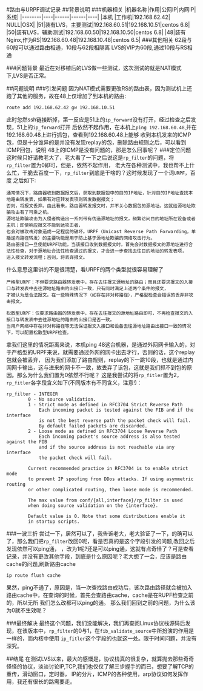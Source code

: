 #路由与URPF调试记录
##背景说明
###机器相关
|机器名称|作用|公网IP|内网IP|系统|
|--------|----|------|------|----|
|本机 |工作机|192.168.62.42| NULL|OSX|
|51|装有LVS，主要测试|192.168.60.51|192.168.10.51|centos 6.8|
|50|装有LVS，辅助测试|192.168.60.50|192.168.10.50|centos 6.8|
|48|装有Nginx,作为RS|192.168.60.48|192.168.10.48|centos 6.5|
###其他相关
62段与60段可以通过路由相通，10段与62段相隔离
LVS的VIP为60段,通过10段与RS相通

###问题背景
最近在对移植后的LVS做一些测试，这次测试的就是NAT模式下,LVS是否正常。

##问题说明
###引发问题
因为NAT模式需要更改RS的路由表，因为测试机上还跑了其他的服务，故在48上仅增加了到本机的路由:
```
route add 192.168.62.42 gw 192.168.10.51
```
此时忽然ssh链接断掉，第一反应是51上的`ip_forward`没有打开，经过检查之后发现，51上的`ip_forward`打开
后依然不起作用，在本机上`ping 192.168.60.48`,并在192.168.60.48上进行抓包，查看到192.168.60.48上能够
收到本机发来的ICMP包，但是十分诡异的是并没有发现replay的包，删除路由规则之后，可以看到ICMP回包，说明
48上的ICMP是没有问题的，那是怎么回事呢？
###定位问题
这时候只好请教老大了，老大看了一下之后说这是`rp_filter`的问题，将`rp_filter`置为0即可，但是，依然不起作用，
老大在各种测试中，我也帮不上什么忙，干脆去百度一下，`rp_filter`到底是干啥的？这时候发现了一个词`URPF`，百度
之后如下:
```
通常情况下，路由器收到数据报文后，获取到数据包中的目的IP地址，针对目的IP地址查找本地路由转发表，如果有对应转发表项则转发数据报文；
否则，将报文丢弃。由此看来，路由器转发报文时，并不关心数据包的源地址。这就给源地址欺骗攻击有了可乘之机。
源地址欺骗攻击为入侵者构造出一系列带有伪造源地址的报文，频繁访问目的地址所在设备或者主机；即使响应报文不能到达攻击者，
也会对被攻击对象造成一定程度的破坏。URPF（Unicast Reverse Path Forwarding，单播逆向路径转发）的主要功能是用于防止基于源地址欺骗的网络攻击行为。
路由器接口一旦使能URPF功能，当该接口收到数据报文时，首先会对数据报文的源地址进行合法性检查，对于源地址合法性检查通过的报文，才会进一步查找去往目的地址的转发表项，
进入报文转发流程；否则，将丢弃报文。
```
什么意思这里讲的不是很清楚，看URPF的两个类型就很容易理解了
```
严格型URPF：不但要求路由器转发表中，存在去往报文源地址的路由；而且还要求报文的入接口与转发表中去往源地址路由的出接口一致，只有同时满足上述两个条件的报文，
才被认为是合法报文。在一些特殊情况下（如存在非对称路径），严格型检查会错误的丢弃非攻击报文。

松散型URPF：仅要求路由器的转发表中，存在去往报文的源地址路由即可，不再检查报文的入接口与转发表中去往源地址的路由的出接口是否一致。
当用户网络中存在非对称路径等无法保证报文入接口和设备去往源地址路由出接口一致的情况下，可以配置松散型URPF检查。
```
拿我们这里的情况距离来说，本机ping 48这台机器，是通过外网网卡输入的，对于严格型的URPF来说，就需要通过外网的网卡出去才行，否则的话，这个replay包就会被丢弃，
因为我们添加了路由规则，replay的下一跳10段，也就是通过内网网卡输出，这与进来的网卡不一致，故丢弃了该包，这就是我们抓不到包的原因。那么为什么我们置为0依然不行呢？
这是我尝试的将`rp_fitler`置为2，`rp_fitler`各字段含义如下(不同版本有不同含义，注意!)：
```
rp_filter - INTEGER
        0 - No source validation.
        1 - Strict mode as defined in RFC3704 Strict Reverse Path
            Each incoming packet is tested against the FIB and if the interface
            is not the best reverse path the packet check will fail.
            By default failed packets are discarded.
        2 - Loose mode as defined in RFC3704 Loose Reverse Path
            Each incoming packet's source address is also tested against the FIB
            and if the source address is not reachable via any interface
            the packet check will fail.

        Current recommended practice in RFC3704 is to enable strict mode
        to prevent IP spoofing from DDos attacks. If using asymmetric routing
        or other complicated routing, then loose mode is recommended.

        The max value from conf/{all,interface}/rp_filter is used
        when doing source validation on the {interface}.

        Default value is 0. Note that some distributions enable it
        in startup scripts.
```
###一波三折
尝试一下，居然可以了，我告诉老大，老大验证了一下，的确可以了，那么我们把`rp_filter`改回0呢，看是否真的是这个字段引发的问题,改回之后发现依然可以ping通，
，改为1呢?还是可以ping通，这就有点奇怪了？可是查看记录，并没有更改其他字段，到底是什么原因呢？老大想了一会，应该是路由cache的问题,刷新路由cache
```
ip route flush cache
```
果然，ping不通了，原因是，当一次查找路由成功后，该次路由路径就会被加入路由cache中，在查询的时候，首先会查路由cache，cache是在RUPF检查之前的，所以无所
我们怎么改都可以ping的通。
那么我们回到之前的问题，为什么该为0就不生效呢？

###最终解决
最终这个问题，我们没能解决，我们再查阅Linux协议栈源码后发现，在该版本中，`rp_filter`的0与1，在`fib_validate_source`中所扮演的作用是一样的，而内核中使用
`ip_fitler`这个字段的也就这一处。限于时间问题，并没有深究。

##结尾
在测试LVS以来，最大的感慨是，协议栈真的很复杂，就算抛去那些奇奇怪怪的协议，淡淡讨论IP,TCP,我们也仅仅了解三步握手的而已，想要了解TCP的重传，滑动窗口，定时器，
IP的分片，ICMP的各种使用，arp协议如何发挥作用，我还有很长的路需要走。
